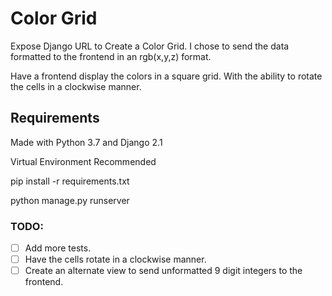 # Color Grid #

Expose Django URL to Create a Color Grid. I chose to send the data formatted to the frontend in an rgb(x,y,z) format.

Have a frontend display the colors in a square grid. With the ability to rotate the cells in a clockwise manner.

## Requirements ##

Made with Python 3.7 and Django 2.1

Virtual Environment Recommended

pip install -r requirements.txt

python manage.py runserver

### TODO: ###
- [ ] Add more tests.
- [ ] Have the cells rotate in a clockwise manner.
- [ ] Create an alternate view to send unformatted 9 digit integers to the frontend.
